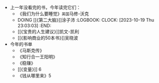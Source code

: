 - 上一年没看完的书，今年读完它们：
	- 《我们为什么要睡觉》`英国`马修-沃克
	- DOING [[《第二大脑》]]涂子沛
	  :LOGBOOK:
	  CLOCK: [2023-10-19 Thu 23:03:03]
	  :END:
	- [[《宝贵的人生建议》]]凯文-凯利
	- [[《影响商业的50本书》]]吴晓波
- 今年的书单
	- 《马斯克传》
	- 《知行合一王阳明》
	- 《稳赚》
	- [[《变量》]] 6
	- 《钱从哪里来》5